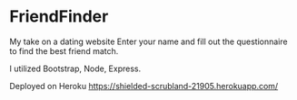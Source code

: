 # FriendFinder
My take on a dating website
Enter your name and fill out the questionnaire to find the best friend match. 

I utilized Bootstrap, Node, Express.  

Deployed on Heroku
https://shielded-scrubland-21905.herokuapp.com/

